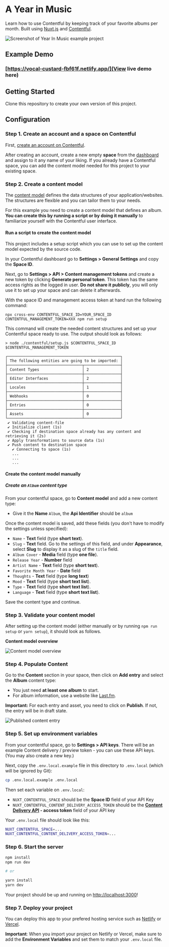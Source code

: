 # A Year in Music

Learn how to use Contentful by keeping track of your favorite albums per month. Built using [Nuxt.js](https://v3.nuxtjs.org/) and [Contentful](https://www.contentful.com/).

![Screenshot of Year In Music example project](./docs/project-example-screenshot.png)

## Example Demo

### [https://vocal-custard-fbf61f.netlify.app/](View live demo here)

## Getting Started

Clone this repository to create your own version of this project.
## Configuration

### Step 1. Create an account and a space on Contentful

First, [create an account on Contentful](https://www.contentful.com/sign-up/).

After creating an account, create a new empty **space** from the [dashboard](https://app.contentful.com/) and assign to it any name of your liking. If you already have a Contentful space, you can add the content model needed for this project to your existing space.

### Step 2. Create a content model

The [content model](https://www.contentful.com/developers/docs/concepts/data-model/) defines the data structures of your application/websites. The structures are flexible and you can tailor them to your needs.

For this example you need to create a content model that defines an album. **You can create this by running a script or by doing it manually** to familiarize yourself with the Contentful user interface.

#### Run a script to create the content model

This project includes a setup script which you can use to set up the content model expected by the source code.

In your Contentful dashboard go to **Settings > General Settings** and copy the **Space ID**.

Next, go to **Settings > API > Content management tokens** and create a new token by clicking **Generate personal token**. This token has the same access rights as the logged in user. **Do not share it publicly**, you will only use it to set up your space and can delete it afterwards.

With the space ID and management access token at hand run the following command:

```
npx cross-env CONTENTFUL_SPACE_ID=YOUR_SPACE_ID CONTENTFUL_MANAGEMENT_TOKEN=XXX npm run setup
```

This command will create the needed content structures and set up your Contentful space ready to use. The output should look as follows:

```
> node ./contentful/setup.js $CONTENTFUL_SPACE_ID $CONTENTFUL_MANAGEMENT_TOKEN

┌──────────────────────────────────────────────────┐
│ The following entities are going to be imported: │
├─────────────────────────────────┬────────────────┤
│ Content Types                   │ 2              │
├─────────────────────────────────┼────────────────┤
│ Editor Interfaces               │ 2              │
├─────────────────────────────────┼────────────────┤
│ Locales                         │ 1              │
├─────────────────────────────────┼────────────────┤
│ Webhooks                        │ 0              │
├─────────────────────────────────┼────────────────┤
│ Entries                         │ 0              │
├─────────────────────────────────┼────────────────┤
│ Assets                          │ 0              │
└─────────────────────────────────┴────────────────┘
 ✔ Validating content-file
 ✔ Initialize client (1s)
 ✔ Checking if destination space already has any content and retrieving it (2s)
 ✔ Apply transformations to source data (1s)
 ✔ Push content to destination space
   ✔ Connecting to space (1s)
   ...
   ...
   ...
```

#### Create the content model manually

##### Create an `Album` content type

From your contentful space, go to **Content model** and add a new content type:

- Give it the **Name** `Album`, the **Api Identifier** should be `album`

Once the content model is saved, add these fields (you don't have to modify the settings unless specified):

- `Name` - **Text** field (type **short text**). 
- `Slug` - **Text** field. Go to the settings of this field, and under **Appearance**, select **Slug** to display it as a slug of the `title` field.
- `Album Cover` - **Media** field (type **one file**). 
- `Release Year` - **Number** field
- `Artist Name` - **Text** field (type **short text**). 
- `Favorite Month Year` - **Date** field
- `Thoughts` - **Text** field (type **long text**)
- `Mood` - **Text** field (type **short text list**). 
- `Type` - **Text** field (type **short text list**).
- `Language` - **Text** field (type **short text list**).

Save the content type and continue.

### Step 3. Validate your content model

After setting up the content model (either manually or by running `npm run setup` or `yarn setup`), it should look as follows.

**Content model overview**

![Content model overview](./docs/content-model-example-images.png)

### Step 4. Populate Content

Go to the **Content** section in your space, then click on **Add entry** and select the **Album** content type:

- You just need **at least one album** to start.
- For album information, use a website like [Last.fm](https://last.fm).

**Important:** For each entry and asset, you need to click on **Publish**. If not, the entry will be in draft state.

![Published content entry](./docs/published-entry-example.png)

### Step 5. Set up environment variables

From your contentful space, go to **Settings > API keys**. There will be an example Content delivery / preview token - you can use these API keys. (You may also create a new key.)

Next, copy the `.env.local.example` file in this directory to `.env.local` (which will be ignored by Git):

```bash
cp .env.local.example .env.local
```

Then set each variable on `.env.local`:

- `NUXT_CONTENTFUL_SPACE` should be the **Space ID** field of your API Key
- `NUXT_CONTENTFUL_CONTENT_DELIVERY_ACCESS_TOKEN` should be the **[Content Delivery API](https://www.contentful.com/developers/docs/references/content-delivery-api/) - access token** field of your API key

Your `.env.local` file should look like this:

```bash
NUXT_CONTENTFUL_SPACE=...
NUXT_CONTENTFUL_CONTENT_DELIVERY_ACCESS_TOKEN=...
```

### Step 6. Start the server

```bash
npm install
npm run dev

# or

yarn install
yarn dev
```

Your project should be up and running on [http://localhost:3000](http://localhost:3000)!

### Step 7. Deploy your project

You can deploy this app to your prefered hosting service such as [Netlify](https://www.netlify.com/) or [Vercel](https://vercel.com/).

**Important**: When you import your project on Netlify or Vercel, make sure to add the **Environment Variables** and set them to match your `.env.local` file.
